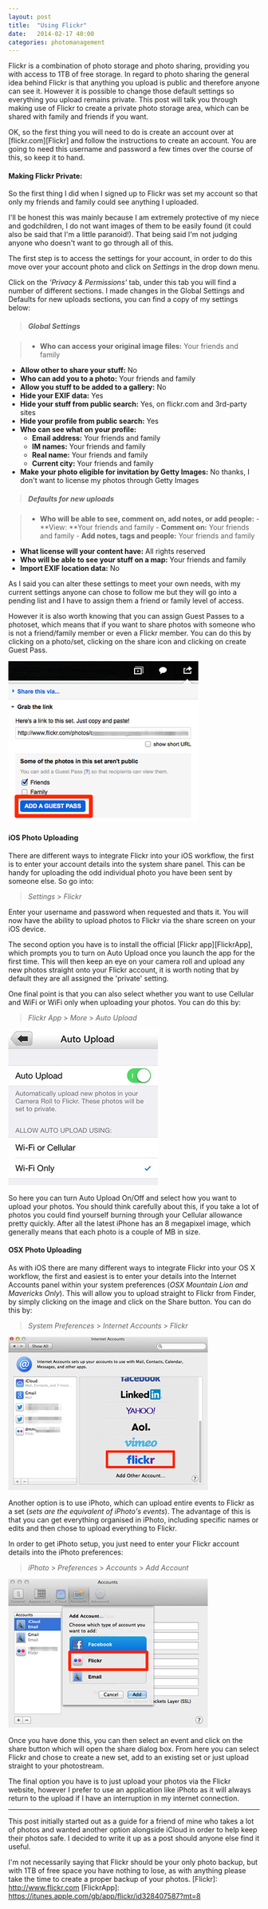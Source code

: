 ```yaml
---
layout: post
title:  "Using Flickr"
date:   2014-02-17 40:00
categories: photomanagement
---
```


Flickr is a combination of photo storage and photo sharing, providing you with access to 1TB of free storage. In regard to photo sharing the general idea behind Flickr is that anything you upload is public and therefore anyone can see it. However it is possible to change those default settings so everything you upload remains private. This post will talk you through making use of Flickr to create a private photo storage area, which can be shared with family and friends if you want.

OK, so the first thing you will need to do is create an account over at [flickr.com][Flickr] and follow the instructions to create an account. You are going to need this username and password a few times over the course of this, so keep it to hand.

#### Making Flickr Private:

So the first thing I did when I signed up to Flickr was set my account so that only my friends and family could see anything I uploaded. 

I'll be honest this was mainly because I am extremely protective of my niece and godchildren, I do not want images of them to be easily found (it could also be said that I'm a little paranoid!). That being said I'm not judging anyone who doesn't want to go through all of this.

The first step is to access the settings for your account, in order to do this move over your account photo and click on *Settings* in the drop down menu.

Click on the *'Privacy & Permissions'* tab, under this tab you will find a number of different sections. I made changes in the Global Settings and Defaults for new uploads sections, you can find a copy of my settings below:

> ##### Global Settings

> - **Who can access your original image files:** Your friends and family
- **Allow other to share your stuff:** No
- **Who can add you to a photo:** Your friends and family
- **Allow you stuff to be added to a gallery:** No
- **Hide your EXIF data:** Yes
- **Hide your stuff from public search:** Yes, on flickr.com and 3rd-party sites
- **Hide your profile from public search:** Yes
- **Who can see what on your profile:**
	- **Email address:** Your friends and family
	- **IM names:** Your friends and family
	- **Real name:** Your friends and family
	- **Current city:** Your friends and family
- **Make your photo eligible for invitation by Getty Images:** No thanks, I don't want to license my photos through Getty Images

> ##### Defaults for new uploads

>- **Who will be able to see, comment on, add notes, or add people:**
	- **View: **Your friends and family
	- **Comment on:** Your friends and family
	- **Add notes, tags and people:** Your friends and family
- **What license will your content have:** All rights reserved
- **Who will be able to see your stuff on a map:** Your friends and family
- **Import EXIF location data:** No

As I said you can alter these settings to meet your own needs, with my current settings anyone can chose to follow me but they will go into a pending list and I have to assign them a friend or family level of access.

However it is also worth knowing that you can assign Guest Passes to a photoset, which means that if you want to share photos with someone who is not a friend/family member or even a Flickr member. You can do this by clicking on a photo/set, clicking on the share icon and clicking on create Guest Pass.

![Flickr Guest Pass Account](/img/postimages/2014-02-17-Using-Flickr-GuestPass.jpg)
<br>


#### iOS Photo Uploading

There are different ways to integrate Flickr into your iOS workflow, the first is to enter your account details into the system share panel. This can be handy for uploading the odd individual photo you have been sent by someone else. So go into:

> *Settings* > *Flickr*

Enter your username and password when requested and thats it. You will now have the ability to  upload photos to Flickr via the share screen on your iOS device.

The second option you have is to install the official [Flickr app][FlickrApp], which prompts you to turn on Auto Upload once you launch the app for the first time. This will then keep an eye on your camera roll and upload any new photos straight onto your Flickr account, it is worth noting that by default they are all assigned the 'private' setting. 

One final point is that you can also select whether you want to use Cellular and WiFi or WiFi only when uploading your photos. You can do this by:

> *Flickr App* > *More* > *Auto Upload*

![IOS Flickr App](/img/postimages/2014-02-17-Using-Flickr-FlickrApp.jpg)
<br>

So here you can turn Auto Upload On/Off and select how you want to upload your photos. You should think carefully about this, if you take a lot of photos you could find yourself burning through your Cellular allowance pretty quickly. After all the latest iPhone has an 8 megapixel image, which generally means that each photo is a couple of MB in size.

#### OSX Photo Uploading

As with iOS there are many different ways to integrate Flickr into your OS X workflow, the first and easiest is to enter your details into the Internet Accounts panel within your system preferences (*OSX Mountain Lion and Mavericks Only*). This will allow you to upload straight to Flickr from Finder, by simply clicking on the image and click on the Share button. You can do this by:

> *System Preferences* > *Internet Accounts* > *Flickr*

![OSX Flickr Account](/img/postimages/2014-02-17-Using-Flickr-OSXFlickr.jpg)
<br>

Another option is to use iPhoto, which can upload entire events to Flickr as a set (*sets are the equivalent of iPhoto's events*). The advantage of this is that you can get everything organised in iPhoto, including specific names or edits and then chose to upload everything to Flickr.

In order to get iPhoto setup, you just need to enter your Flickr account details into the iPhoto preferences:

> *iPhoto* > *Preferences* > *Accounts* > *Add Account*

![OSX iPhoto Account](/img/postimages/2014-02-17-Using-Flickr-iPhotoFlickr.jpg)
<br>

Once you have done this, you can then select an event and click on the share button which will open the share dialog box. From here you can select Flickr and chose to create a new set, add to an existing set or just upload straight to your photostream.

The final option you have is to just upload your photos via the Flickr website, however I prefer to use an application like iPhoto as it will always return to the upload if I have an interruption in my internet connection.

*****

This post initially started out as a guide for a friend of mine who takes a lot of photos and wanted another option alongside iCloud in order to help keep their photos safe. I decided to write it up as a post should anyone else find it useful. 

I'm not necessarily saying that Flickr should be your only photo backup, but with 1TB of free space you have nothing to lose, as with anything please take the time to create a proper backup of your photos.
[Flickr]: http://www.flickr.com
[FlickrApp]: https://itunes.apple.com/gb/app/flickr/id328407587?mt=8